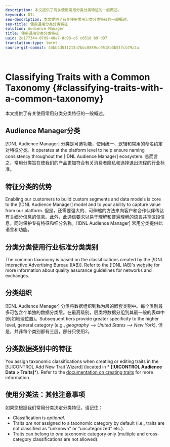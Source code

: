 ```yaml
---
description: 本文提供了有关使用常用分类分类特征的一般概述。
keywords: DIL
seo-description: 本文提供了有关使用常用分类分类特征的一般概述。
seo-title: 使用通用分类分类特征
solution: Audience Manager
title: 使用通用分类分类特征
uuid: 2e177344-07d9-40a7-8c99-c6 c6518 b9 d97
translation-type: tm+mt
source-git-commit: 44bb4d511215a7bbc8889cc9518b3b5ffcb79a2a

---
```



# Classifying Traits with a Common Taxonomy {#classifying-traits-with-a-common-taxonomy}

本文提供了有关使用常用分类分类特征的一般概述。

## Audience Manager分类

<!-- c_common_taxonomy_about.xml -->

[!DNL Audience Manager] 分类是可选功能，使用统一、逻辑和常用的命名约定对特征分类。It operates at the platform level to help ensure naming consistency throughout the [!DNL Audience Manager] ecosystem. 总而言之，常用分类旨在使我们的产品更加符合有关消费者隐私和选择退出流程的行业标准。

## 特征分类的优势

Enabling our customers to build custom segments and data models is core to the [!DNL Audience Manager] model and to your ability to capture value from our platform. 但是，还需要强大的、可伸缩的方法来向客户和合作伙伴传达有关细分信息的信息。此外，此通信要求以易于理解和普遍理解的语言共享区段信息，同时保护专有特征和细分名称。[!DNL Audience Manager] 常用分类提供此语言和功能。

## 分类分类使用行业标准分类类别

The common taxonomy is based on the classifications created by the [!DNL Interactive Advertising Bureau (IAB)]. Refer to the [!DNL IAB]&#39;s [website](https://www.iab.net/iab_products_and_industry_services/508676/ne_guidelines) for more information about quality assurance guidelines for networks and exchanges.

## 分类组织

[!DNL Audience Manager] 分类将数据组织到称为层的嵌套类别中。每个类别最多可包含个单独的数据分类层。在最高级别，层类将数据分组到其最一般的表单中(例如地理位置)。Subsequent tiers provide greater specificity to the higher level, general category (e.g., *geography --&gt; United States --&gt; New York*). 但是，并非每个类别都有三层，部分只使用2。

## 分类数据类别中的特征

You assign taxonomic classifications when creating or editing traits in the [!UICONTROL Add New Trait Wizard] (located in * **[!UICONTROL Audience Data > Traits]***). Refer to the [documentation on creating traits](../../features/traits/create-onboarded-rule-based-traits.md) for more information.

## 使用分类法：其他注意事项

如果您根据我们常用分类决定分类特征，请记住：

* Classification is *optional*.
* Traits *are not* assigned to a taxonomic category by default (i.e., traits are not classified as &quot;unknown&quot; or &quot;uncategorized&quot; etc.).
* Traits can belong to *one* taxonomic category only (multiple and cross-category classifications are not allowed).